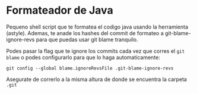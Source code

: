 # Formateador de Java
Pequeno shell script que te formatea el codigo java usando la herramienta (astyle). 
Ademas, te anade los hashes del commit de formateo a git-blame-ignore-revs para que puedas usar git blame tranquilo. 

Podes pasar la flag que te ignore los commits cada vez que corres el `git blame` o podes configurarlo para que lo haga automaticamente:
```console
git config --global blame.ignoreRevsFile .git-blame-ignore-revs
```

Asegurate de correrlo a la misma altura de donde se encuentra la carpeta `.git`
